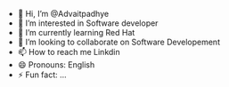 - 👋 Hi, I’m @Advaitpadhye
- 👀 I’m interested in Software developer 
- 🌱 I’m currently learning Red Hat 
- 💞️ I’m looking to collaborate on Software Developement
- 📫 How to reach me Linkdin
- 😄 Pronouns: English
- ⚡ Fun fact: ...

<!---
Advaitpadhye/Advaitpadhye is a ✨ special ✨ repository because its `README.md` (this file) appears on your GitHub profile.
You can click the Preview link to take a look at your changes.
--->
